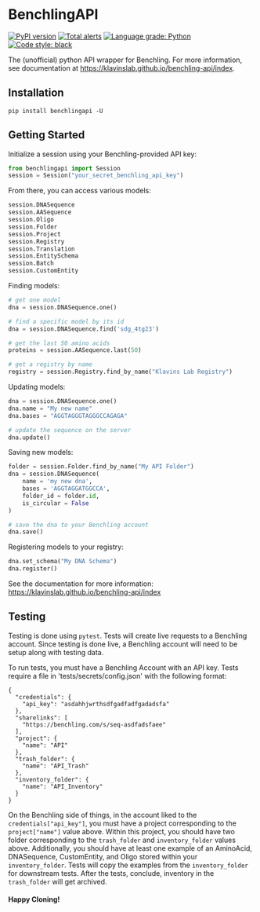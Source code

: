 # BenchlingAPI

[![PyPI version](https://badge.fury.io/py/benchlingapi.svg)](https://badge.fury.io/py/benchlingapi)
[![Total alerts](https://img.shields.io/lgtm/alerts/g/klavinslab/benchling-api.svg?logo=lgtm&logoWidth=18)](https://lgtm.com/projects/g/klavinslab/benchling-api/alerts/)
[![Language grade: Python](https://img.shields.io/lgtm/grade/python/g/klavinslab/benchling-api.svg?logo=lgtm&logoWidth=18)](https://lgtm.com/projects/g/klavinslab/benchling-api/context:python)
[![Code style: black](https://img.shields.io/badge/code%20style-black-000000.svg)](https://github.com/psf/black)

The (unofficial) python API wrapper for Benchling. For more information,
see documentation at https://klavinslab.github.io/benchling-api/index.

## Installation

```
pip install benchlingapi -U
```

## Getting Started

Initialize a session using your Benchling-provided API key:

```python
from benchlingapi import Session
session = Session("your_secret_benchling_api_key")
```

From there, you can access various models:

```python
session.DNASequence
session.AASequence
session.Oligo
session.Folder
session.Project
session.Registry
session.Translation
session.EntitySchema
session.Batch
session.CustomEntity
```

Finding models:

```python
# get one model
dna = session.DNASequence.one()

# find a specific model by its id
dna = session.DNASequence.find('sdg_4tg23')

# get the last 50 amino acids
proteins = session.AASequence.last(50)

# get a registry by name
registry = session.Registry.find_by_name("Klavins Lab Registry")
```

Updating models:

```python
dna = session.DNASequence.one()
dna.name = "My new name"
dna.bases = "AGGTAGGGTAGGGCCAGAGA"

# update the sequence on the server
dna.update()
```

Saving new models:

```python
folder = session.Folder.find_by_name("My API Folder")
dna = session.DNASequence(
    name = 'my new dna',
    bases = 'AGGTAGGATGGCCA',
    folder_id = folder.id,
    is_circular = False
)

# save the dna to your Benchling account
dna.save()
```

Registering models to your registry:

```python
dna.set_schema("My DNA Schema")
dna.register()
```

See the documentation for more information: https://klavinslab.github.io/benchling-api/index

## Testing

Testing is done using `pytest`. Tests will create live requests to a Benchling account.
Since testing is done live, a Benchling account will need to be setup along with testing
data.

To run tests, you must have a Benchling Account with an API key. Tests require a file in
'tests/secrets/config.json' with the following format:

```
{
  "credentials": {
    "api_key": "asdahhjwrthsdfgadfadfgadadsfa"
  },
  "sharelinks": [
    "https://benchling.com/s/seq-asdfadsfaee"
  ],
  "project": {
    "name": "API"
  },
  "trash_folder": {
    "name": "API_Trash"
  },
  "inventory_folder": {
    "name": "API_Inventory"
  }
}
```

On the Benchling side of things, in the account liked to the `credentials["api_key"]`, you must
have a project corresponding to the `project["name"]` value above. Within this project, you should
have two folder corresponding to the `trash_folder` and `inventory_folder` values above. Additionally,
you should have at least one example of an AminoAcid, DNASequence, CustomEntity, and Oligo stored within
your `inventory_folder`. Tests will copy the examples from the `inventory_folder` for downstream tests.
After the tests, conclude, inventory in the `trash_folder` will get archived.

#### Happy Cloning!
